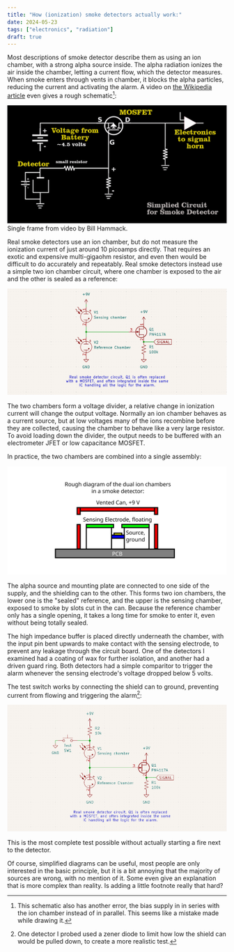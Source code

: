 ```yaml
---
title: "How (ionization) smoke detectors actually work:"
date: 2024-05-23
tags: ["electronics", "radiation"]
draft: true
---
```



Most descriptions of smoke detector describe them as using an ion chamber, with a strong alpha source inside.
The alpha radiation ionizes the air inside the chamber, letting a current flow, which the detector measures.
When smoke enters through vents in chamber, it blocks the alpha particles, reducing the current and activating the alarm.
A video on [the Wikipedia article](https://en.wikipedia.org/wiki/Smoke_detector) even gives a rough schematic[^wrong]:

![Incorrect diagram showing current measurement ](wrong.png)
Single frame from video by Bill Hammack.

Real smoke detectors use an ion chamber, but do not measure the ionization current of just around 10 picoamps directly.
That requires an exotic and expensive multi-gigaohm resistor, and even then would be difficult to do accurately and repeatably.
Real smoke detectors instead use a simple two ion chamber circuit, where one chamber is exposed to the air and the other is sealed as a reference:

![Correct circuit](real.png)

The two chambers form a voltage divider, a relative change in ionization current will change the output voltage.
Normally an ion chamber behaves as a current source, but at low voltages many of the ions recombine before they are collected, causing the chamber to behave like a very large resistor.
To avoid loading down the divider, the output needs to be buffered with an electrometer JFET or low capacitance MOSFET.

In practice, the two chambers are combined into a single assembly:

![General diagram of the ion chamber construction](diagram.png)

The alpha source and mounting plate are connected to one side of the supply, and the shielding can to the other.
This forms two ion chambers, the lower one is the "sealed" reference, and the upper is the sensing chamber, exposed to smoke by slots cut in the can.
Because the reference chamber only has a single opening, it takes a long time for smoke to enter it, even without being totally sealed.

The high impedance buffer is placed directly underneath the chamber, with the input pin bent upwards to make contact with the sensing electrode, to prevent any leakage through the circuit board.
One of the detectors I examined had a coating of wax for further isolation, and another had a driven guard ring.
Both detectors had a simple comparitor to trigger the alarm whenever the sensing electrode's voltage dropped below 5 volts.

The test switch works by connecting the shield can to ground, preventing current from flowing and triggering the alarm[^test]:

![Correct circuit with test switch](real2.png)

This is the most complete test possible without actually starting a fire next to the detector.

Of course, simplified diagrams can be useful, most people are only interested in the basic principle, but it is a bit annoying that the majority of sources are wrong, with no mention of it.
Some even give an explanation that is more complex than reality.
Is adding a little footnote really that hard?

[^wrong]: This schematic also has another error, the bias supply in in series with the ion chamber instead of in parallel. This seems like a mistake made while drawing it.

[^test]: One detector I probed used a zener diode to limit how low the shield can would be pulled down, to create a more realistic test.
